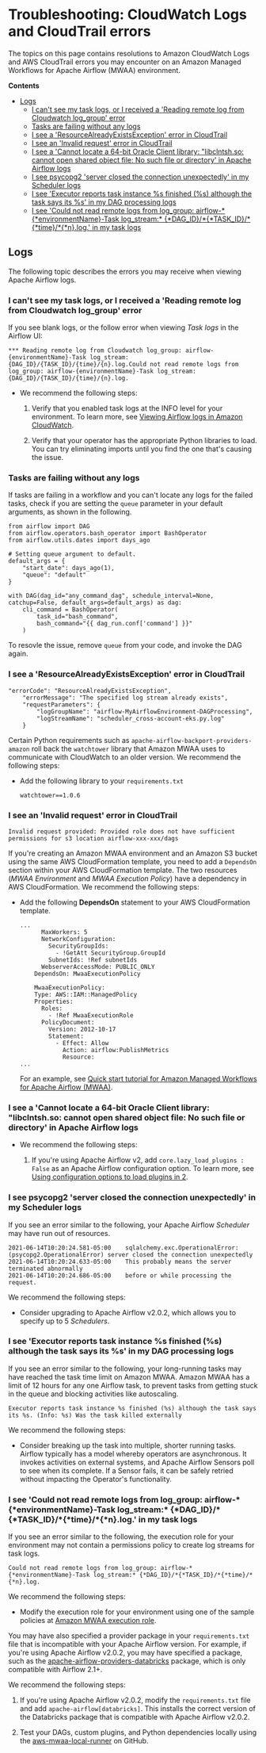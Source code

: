 # Troubleshooting: CloudWatch Logs and CloudTrail errors<a name="t-cloudwatch-cloudtrail-logs"></a>

The topics on this page contains resolutions to Amazon CloudWatch Logs and AWS CloudTrail errors you may encounter on an Amazon Managed Workflows for Apache Airflow \(MWAA\) environment\.

**Contents**
+ [Logs](#troubleshooting-view-logs)
  + [I can't see my task logs, or I received a 'Reading remote log from Cloudwatch log\_group' error](#t-task-logs)
  + [Tasks are failing without any logs](#t-task-failing-no-logs)
  + [I see a 'ResourceAlreadyExistsException' error in CloudTrail](#t-cloudtrail)
  + [I see an 'Invalid request' error in CloudTrail](#t-cloudtrail-bucket)
  + [I see a 'Cannot locate a 64\-bit Oracle Client library: "libclntsh\.so: cannot open shared object file: No such file or directory' in Apache Airflow logs](#t-plugins-logs)
  + [I see psycopg2 'server closed the connection unexpectedly' in my Scheduler logs](#scheduler-postgres-library)
  + [I see 'Executor reports task instance %s finished \(%s\) although the task says its %s' in my DAG processing logs](#long-running-tasks)
  + [I see 'Could not read remote logs from log\_group: airflow\-\*\{\*environmentName\}\-Task log\_stream:\* \{\*DAG\_ID\}/\*\{\*TASK\_ID\}/\*\{\*time\}/\*\{\*n\}\.log\.' in my task logs](#t-task-fail-permission)

## Logs<a name="troubleshooting-view-logs"></a>

The following topic describes the errors you may receive when viewing Apache Airflow logs\.

### I can't see my task logs, or I received a 'Reading remote log from Cloudwatch log\_group' error<a name="t-task-logs"></a>

If you see blank logs, or the follow error when viewing *Task logs* in the Airflow UI:

```
*** Reading remote log from Cloudwatch log_group: airflow-{environmentName}-Task log_stream: {DAG_ID}/{TASK_ID}/{time}/{n}.log.Could not read remote logs from log_group: airflow-{environmentName}-Task log_stream: {DAG_ID}/{TASK_ID}/{time}/{n}.log.
```
+ We recommend the following steps:

  1. Verify that you enabled task logs at the INFO level for your environment\. To learn more, see [Viewing Airflow logs in Amazon CloudWatch](monitoring-airflow.md)\.

  1. Verify that your operator has the appropriate Python libraries to load\. You can try eliminating imports until you find the one that's causing the issue\.

### Tasks are failing without any logs<a name="t-task-failing-no-logs"></a>

 If tasks are failing in a workflow and you can't locate any logs for the failed tasks, check if you are setting the `queue` parameter in your default arguments, as shown in the following\. 

```
from airflow import DAG
from airflow.operators.bash_operator import BashOperator
from airflow.utils.dates import days_ago

# Setting queue argument to default.
default_args = {
	"start_date": days_ago(1),
	"queue": "default"
}

with DAG(dag_id="any_command_dag", schedule_interval=None, catchup=False, default_args=default_args) as dag:
    cli_command = BashOperator(
        task_id="bash_command",
        bash_command="{{ dag_run.conf['command'] }}"
    )
```

 To resovle the issue, remove `queue` from your code, and invoke the DAG again\. 

### I see a 'ResourceAlreadyExistsException' error in CloudTrail<a name="t-cloudtrail"></a>

```
"errorCode": "ResourceAlreadyExistsException",
    "errorMessage": "The specified log stream already exists",
    "requestParameters": {
        "logGroupName": "airflow-MyAirflowEnvironment-DAGProcessing",
        "logStreamName": "scheduler_cross-account-eks.py.log"
    }
```

Certain Python requirements such as `apache-airflow-backport-providers-amazon` roll back the `watchtower` library that Amazon MWAA uses to communicate with CloudWatch to an older version\. We recommend the following steps:
+ Add the following library to your `requirements.txt`

  ```
  watchtower==1.0.6
  ```

### I see an 'Invalid request' error in CloudTrail<a name="t-cloudtrail-bucket"></a>

```
Invalid request provided: Provided role does not have sufficient permissions for s3 location airflow-xxx-xxx/dags
```

If you're creating an Amazon MWAA environment and an Amazon S3 bucket using the same AWS CloudFormation template, you need to add a `DependsOn` section within your AWS CloudFormation template\. The two resources \(*MWAA Environment* and *MWAA Execution Policy*\) have a dependency in AWS CloudFormation\. We recommend the following steps:
+ Add the following **DependsOn** statement to your AWS CloudFormation template\.

  ```
  ...
        MaxWorkers: 5
        NetworkConfiguration:
          SecurityGroupIds:
            - !GetAtt SecurityGroup.GroupId
          SubnetIds: !Ref subnetIds
        WebserverAccessMode: PUBLIC_ONLY
      DependsOn: MwaaExecutionPolicy
  
      MwaaExecutionPolicy:
      Type: AWS::IAM::ManagedPolicy
      Properties:
        Roles:
          - !Ref MwaaExecutionRole
        PolicyDocument:
          Version: 2012-10-17
          Statement:
            - Effect: Allow
              Action: airflow:PublishMetrics
              Resource:
  ...
  ```

  For an example, see [Quick start tutorial for Amazon Managed Workflows for Apache Airflow \(MWAA\)](quick-start.md)\.

### I see a 'Cannot locate a 64\-bit Oracle Client library: "libclntsh\.so: cannot open shared object file: No such file or directory' in Apache Airflow logs<a name="t-plugins-logs"></a>
+ We recommend the following steps:

  1. If you're using Apache Airflow v2, add `core.lazy_load_plugins : False` as an Apache Airflow configuration option\. To learn more, see [Using configuration options to load plugins in 2](configuring-env-variables.md#configuring-2.0-airflow-override)\.

### I see psycopg2 'server closed the connection unexpectedly' in my Scheduler logs<a name="scheduler-postgres-library"></a>

If you see an error similar to the following, your Apache Airflow *Scheduler* may have run out of resources\.

```
2021-06-14T10:20:24.581-05:00    sqlalchemy.exc.OperationalError: (psycopg2.OperationalError) server closed the connection unexpectedly
2021-06-14T10:20:24.633-05:00    This probably means the server terminated abnormally
2021-06-14T10:20:24.686-05:00    before or while processing the request.
```

We recommend the following steps:
+ Consider upgrading to Apache Airflow v2\.0\.2, which allows you to specify up to 5 *Schedulers*\.

### I see 'Executor reports task instance %s finished \(%s\) although the task says its %s' in my DAG processing logs<a name="long-running-tasks"></a>

If you see an error similar to the following, your long\-running tasks may have reached the task time limit on Amazon MWAA\. Amazon MWAA has a limit of 12 hours for any one Airflow task, to prevent tasks from getting stuck in the queue and blocking activities like autoscaling\. 

```
Executor reports task instance %s finished (%s) although the task says its %s. (Info: %s) Was the task killed externally
```

We recommend the following steps:
+ Consider breaking up the task into multiple, shorter running tasks\. Airflow typically has a model whereby operators are asynchronous\. It invokes activities on external systems, and Apache Airflow Sensors poll to see when its complete\. If a Sensor fails, it can be safely retried without impacting the Operator's functionality\.

### I see 'Could not read remote logs from log\_group: airflow\-\*\{\*environmentName\}\-Task log\_stream:\* \{\*DAG\_ID\}/\*\{\*TASK\_ID\}/\*\{\*time\}/\*\{\*n\}\.log\.' in my task logs<a name="t-task-fail-permission"></a>

If you see an error similar to the following, the execution role for your environment may not contain a permissions policy to create log streams for task logs\. 

```
Could not read remote logs from log_group: airflow-*{*environmentName}-Task log_stream:* {*DAG_ID}/*{*TASK_ID}/*{*time}/*{*n}.log.
```

We recommend the following steps:
+ Modify the execution role for your environment using one of the sample policies at [Amazon MWAA execution role](mwaa-create-role.md)\.

You may have also specified a provider package in your `requirements.txt` file that is incompatible with your Apache Airflow version\. For example, if you're using Apache Airflow v2\.0\.2, you may have specified a package, such as the [apache\-airflow\-providers\-databricks](https://airflow.apache.org/docs/apache-airflow-providers-databricks/stable/index.html) package, which is only compatible with Airflow 2\.1\+\.

We recommend the following steps:

1. If you're using Apache Airflow v2\.0\.2, modify the `requirements.txt` file and add `apache-airflow[databricks]`\. This installs the correct version of the Databricks package that is compatible with Apache Airflow v2\.0\.2\.

1. Test your DAGs, custom plugins, and Python dependencies locally using the [aws\-mwaa\-local\-runner](https://github.com/aws/aws-mwaa-local-runner) on GitHub\.